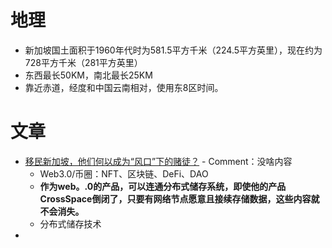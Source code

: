 # 地理
- 新加坡国土面积于1960年代时为581.5平方千米（224.5平方英里），现在约为728平方千米（281平方英里）
- 东西最长50KM，南北最长25KM
- 靠近赤道，经度和中国云南相对，使用东8区时间。

# 文章
- [移民新加坡，他们何以成为“风口”下的赌徒？](https://mp.weixin.qq.com/s/YoSIr9Oojs7xzJHotC6S8A) - Comment：没啥内容
	- Web3.0/币圈：NFT、区块链、DeFi、DAO
	- **作为web。.0的产品，可以连通分布式储存系统，即使他的产品CrossSpace倒闭了，只要有网络节点愿意且接续存储数据，这些内容就不会消失。**
	- 分布式储存技术
- 
